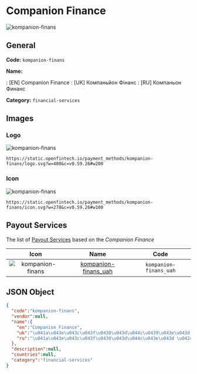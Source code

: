 
# Companion Finance 
![kompanion-finans](https://static.openfintech.io/payment_methods/kompanion-finans/logo.svg?w=400&c=v0.59.26#w200)  

## General 
**Code:** `kompanion-finans` 
 
**Name:** 
 
:	[EN] Companion Finance 
:	[UK] Компаньйон Фінанс 
:	[RU] Компаньон Финанс 
 
**Category:** `financial-services` 
 

## Images 

### Logo 
![kompanion-finans](https://static.openfintech.io/payment_methods/kompanion-finans/logo.svg?w=400&c=v0.59.26#w200)  

```
https://static.openfintech.io/payment_methods/kompanion-finans/logo.svg?w=400&c=v0.59.26#w200
```  

### Icon 
![kompanion-finans](https://static.openfintech.io/payment_methods/kompanion-finans/icon.svg?w=278&c=v0.59.26#w100)  

```
https://static.openfintech.io/payment_methods/kompanion-finans/icon.svg?w=278&c=v0.59.26#w100
```  

## Payout Services 
 
The list of [Payout Services](/payout-services/) based on the _Companion Finance_ 

|Icon|Name|Code| 
|:---:|:---:|:---:| 
|![kompanion-finans](https://static.openfintech.io/payout_methods/kompanion-finans/icon.png?w=278&c=v0.59.26#w40) |[kompanion-finans_uah](/payout-services/kompanion-finans_uah/)|`kompanion-finans_uah`| 
 

## JSON Object 

```json
{
  "code":"kompanion-finans",
  "vendor":null,
  "name":{
    "en":"Companion Finance",
    "uk":"\u041a\u043e\u043c\u043f\u0430\u043d\u044c\u0439\u043e\u043d \u0424\u0456\u043d\u0430\u043d\u0441",
    "ru":"\u041a\u043e\u043c\u043f\u0430\u043d\u044c\u043e\u043d \u0424\u0438\u043d\u0430\u043d\u0441"
  },
  "description":null,
  "countries":null,
  "category":"financial-services"
}
```  
